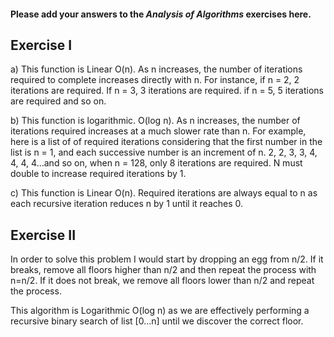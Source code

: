 #### Please add your answers to the ***Analysis of  Algorithms*** exercises here.

## Exercise I

a) This function is Linear O(n). As n increases, the number of iterations required to complete increases directly with n. For instance, if n = 2, 2 iterations are required. If n = 3, 3 iterations are required. if n = 5, 5 iterations are required and so on.

b) This function is logarithmic. O(log n). As n increases, the number of iterations required increases at a much slower rate than n. For example, here is a list of of required iterations considering that the first number in the list is n = 1, and each successive number is an increment of n. 2, 2, 3, 3, 4, 4, 4, 4...and so on, when n = 128, only 8 iterations are required. N must double to increase required iterations by 1.

c) This function is Linear O(n). Required iterations are always equal to n as each recursive iteration reduces n by 1 until it reaches 0.

## Exercise II


In order to solve this problem I would start by dropping an egg from n/2. If it breaks, remove all floors higher than n/2 and then repeat the process with n=n/2. If it does not break, we remove all floors lower than n/2 and repeat the process.

This algorithm is Logarithmic O(log n) as we are effectively performing a recursive binary search of list [0...n] until we discover the correct floor.